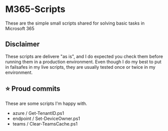 # M365-Scripts
These are the simple small scripts shared for solving basic tasks in Microsoft 365

## Disclaimer
These scripts are delivere "as is", and I do expected you check them before running them in a production environment.
Even though I do my best to put in failsafes in my live scripts, they are usually tested once or twice in my environment.

## ⭐ Proud commits
These are some scripts I'm happy with.

* azure / Get-TenantID.ps1
* endpoint / Set-DeviceOwner.ps1
* teams / Clear-TeamsCache.ps1
